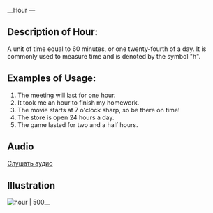 __Hour
—
## Description of Hour:
A unit of time equal to 60 minutes, or one twenty-fourth of a day. It is commonly used to measure time and is denoted by the symbol "h".
## Examples of Usage:
1. The meeting will last for one hour.
2. It took me an hour to finish my homework.
3. The movie starts at 7 o'clock sharp, so be there on time!
4. The store is open 24 hours a day.
5. The game lasted for two and a half hours.
## Audio
[Слушать аудио](audio/hour.mp3)



## Illustration
![hour | 500](https://oaidalleapiprodscus.blob.core.windows.net/private/org-qFpGQCsYXO6ZWXepP0pas1Gk/user-jrFXylB7R0V1Qoa5xjahv6mK/img-ZoutDf1JscZX4RfUQOr7Jd03.png?st=2023-12-11T17%3A38%3A10Z&se=2023-12-11T19%3A38%3A10Z&sp=r&sv=2021-08-06&sr=b&rscd=inline&rsct=image/png&skoid=6aaadede-4fb3-4698-a8f6-684d7786b067&sktid=a48cca56-e6da-484e-a814-9c849652bcb3&skt=2023-12-10T23%3A17%3A15Z&ske=2023-12-11T23%3A17%3A15Z&sks=b&skv=2021-08-06&sig=7I2R9gOIkKra4hRxRvx6bRrQPthOeX1GC1EPB%2BSUvGg%3D)__

